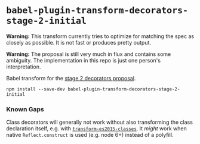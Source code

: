 # `babel-plugin-transform-decorators-stage-2-initial`

**Warning:** This transform currently tries to optimize for matching the spec as closely as possible. It is not fast or produces pretty output.

**Warning:** The proposal is still very much in flux and contains some ambiguity. The implementation in this repo is just one person's interpretation.

Babel transform for the [stage 2 decorators proposal](http://tc39.github.io/proposal-decorators/#sec-decorate-element).

```
npm install --save-dev babel-plugin-transform-decorators-stage-2-initial
```

### Known Gaps

Class decorators will generally not work without also transforming the class declaration itself, e.g. with [`transform-es2015-classes`](https://www.npmjs.com/package/babel-plugin-transform-es2015-classes).
It *might* work when native `Reflect.construct` is used (e.g. node 6+) instead of a polyfill.
